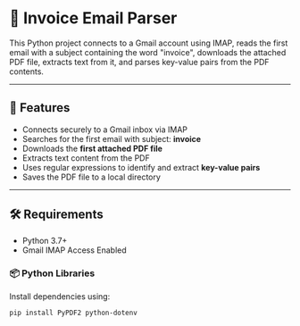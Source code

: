 # 📧 Invoice Email Parser

This Python project connects to a Gmail account using IMAP, reads the first email with a subject containing the word "invoice", downloads the attached PDF file, extracts text from it, and parses key-value pairs from the PDF contents.

---

## 🚀 Features

- Connects securely to a Gmail inbox via IMAP
- Searches for the first email with subject: **invoice**
- Downloads the **first attached PDF file**
- Extracts text content from the PDF
- Uses regular expressions to identify and extract **key-value pairs**
- Saves the PDF file to a local directory

---

## 🛠️ Requirements

- Python 3.7+
- Gmail IMAP Access Enabled

### 📦 Python Libraries

Install dependencies using:

```bash
pip install PyPDF2 python-dotenv
